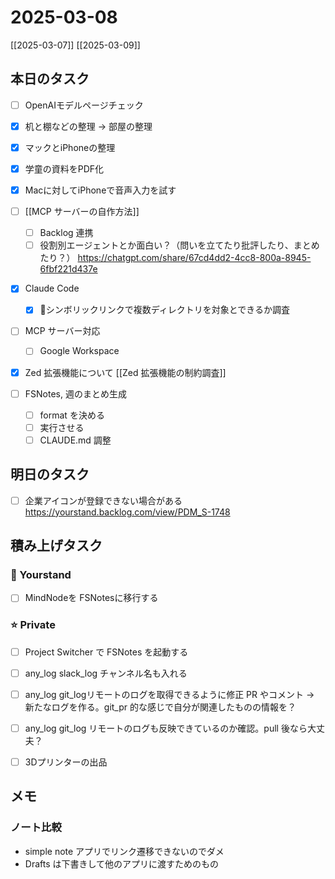 # 2025-03-08

[[2025-03-07]] [[2025-03-09]]

## 本日のタスク

- [ ] OpenAIモデルページチェック
- [x] 机と棚などの整理 → 部屋の整理
- [x] マックとiPhoneの整理
- [x] 学童の資料をPDF化
- [x] Macに対してiPhoneで音声入力を試す

- [ ] [[MCP サーバーの自作方法]]
	- [ ] Backlog 連携
	- [ ] 役割別エージェントとか面白い？（問いを立てたり批評したり、まとめたり？） https://chatgpt.com/share/67cd4dd2-4cc8-800a-8945-6fbf221d437e 
- [x] Claude Code
	- [x] 🔶シンボリックリンクで複数ディレクトリを対象とできるか調査
- [ ] MCP サーバー対応
	- [ ] Google Workspace
- [x] Zed 拡張機能について [[Zed 拡張機能の制約調査]]

- [ ] FSNotes, 週のまとめ生成
	- [ ] format を決める
	- [ ] 実行させる
	- [ ] CLAUDE.md 調整

## 明日のタスク

- [ ] 企業アイコンが登録できない場合がある https://yourstand.backlog.com/view/PDM_S-1748

## 積み上げタスク

### 🔵 Yourstand

- [ ] MindNodeを FSNotesに移行する

### ⭐️ Private

- [ ] Project Switcher で FSNotes を起動する

- [ ] any_log slack_log チャンネル名も入れる
- [ ] any_log git_logリモートのログを取得できるように修正 PR やコメント -> 新たなログを作る。git_pr 的な感じで自分が関連したものの情報を？
- [ ] any_log git_log リモートのログも反映できているのか確認。pull 後なら大丈夫？

- [ ] 3Dプリンターの出品

## メモ

### ノート比較

- simple note アプリでリンク遷移できないのでダメ
- Drafts は下書きして他のアプリに渡すためのもの
